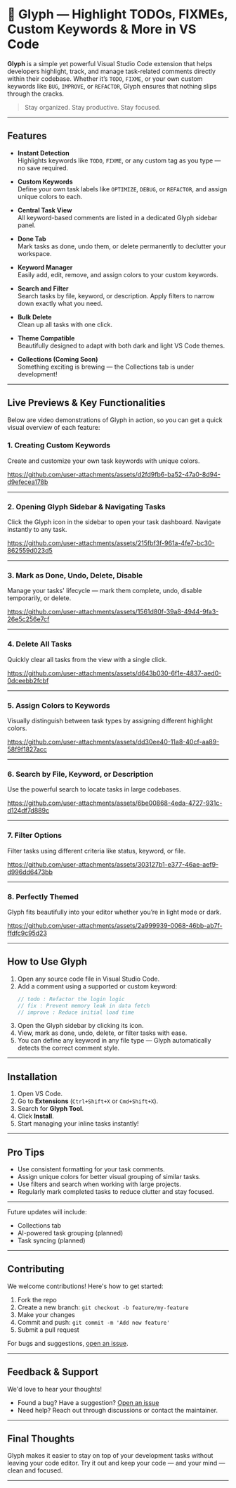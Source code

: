 # 🌟 Glyph — Highlight TODOs, FIXMEs, Custom Keywords & More in VS Code

**Glyph** is a simple yet powerful Visual Studio Code extension that helps developers highlight, track, and manage task-related comments directly within their codebase. Whether it’s `TODO`, `FIXME`, or your own custom keywords like `BUG`, `IMPROVE`, or `REFACTOR`, Glyph ensures that nothing slips through the cracks.

> Stay organized. Stay productive. Stay focused.

---

## Features

- **Instant Detection**  
  Highlights keywords like `TODO`, `FIXME`, or any custom tag as you type — no save required.

- **Custom Keywords**  
  Define your own task labels like `OPTIMIZE`, `DEBUG`, or `REFACTOR`, and assign unique colors to each.

- **Central Task View**  
  All keyword-based comments are listed in a dedicated Glyph sidebar panel.

- **Done Tab**  
  Mark tasks as done, undo them, or delete permanently to declutter your workspace.

- **Keyword Manager**  
  Easily add, edit, remove, and assign colors to your custom keywords.

- **Search and Filter**  
  Search tasks by file, keyword, or description. Apply filters to narrow down exactly what you need.

- **Bulk Delete**  
  Clean up all tasks with one click.

- **Theme Compatible**  
  Beautifully designed to adapt with both dark and light VS Code themes.

- **Collections (Coming Soon)**  
  Something exciting is brewing — the Collections tab is under development!

---

## Live Previews & Key Functionalities

Below are video demonstrations of Glyph in action, so you can get a quick visual overview of each feature:

### 1. Creating Custom Keywords  
Create and customize your own task keywords with unique colors.  

https://github.com/user-attachments/assets/d2fd9fb6-ba52-47a0-8d94-d9efecea178b

---

### 2. Opening Glyph Sidebar & Navigating Tasks  
Click the Glyph icon in the sidebar to open your task dashboard. Navigate instantly to any task.  

https://github.com/user-attachments/assets/215fbf3f-961a-4fe7-bc30-862559d023d5

---

### 3. Mark as Done, Undo, Delete, Disable  
Manage your tasks' lifecycle — mark them complete, undo, disable temporarily, or delete.  

https://github.com/user-attachments/assets/1561d80f-39a8-4944-9fa3-26e5c256e7cf

---

### 4. Delete All Tasks  
Quickly clear all tasks from the view with a single click.  

https://github.com/user-attachments/assets/d643b030-6f1e-4837-aed0-0dceebb2fcbf

---

### 5. Assign Colors to Keywords  
Visually distinguish between task types by assigning different highlight colors.  

https://github.com/user-attachments/assets/dd30ee40-11a8-40cf-aa89-58f9f1827acc

---

### 6. Search by File, Keyword, or Description  
Use the powerful search to locate tasks in large codebases.  

https://github.com/user-attachments/assets/6be00868-4eda-4727-931c-d124df7d889c

---

### 7. Filter Options  
Filter tasks using different criteria like status, keyword, or file.  

https://github.com/user-attachments/assets/303127b1-e377-46ae-aef9-d996dd6473bb

---

### 8. Perfectly Themed  
Glyph fits beautifully into your editor whether you’re in light mode or dark.  

https://github.com/user-attachments/assets/2a999939-0068-46bb-ab7f-ffdfc9c95d23

---

## How to Use Glyph

1. Open any source code file in Visual Studio Code.
2. Add a comment using a supported or custom keyword:
   ```js
   // todo : Refactor the login logic
   // fix : Prevent memory leak in data fetch
   // improve : Reduce initial load time
   ```
3. Open the Glyph sidebar by clicking its icon.
4. View, mark as done, undo, delete, or filter tasks with ease.
5. You can define any keyword in any file type — Glyph automatically detects the correct comment style.

---

## Installation

1. Open VS Code.
2. Go to **Extensions** (`Ctrl+Shift+X` or `Cmd+Shift+X`).
3. Search for **Glyph Tool**.
4. Click **Install**.
5. Start managing your inline tasks instantly!

---

## Pro Tips

- Use consistent formatting for your task comments.
- Assign unique colors for better visual grouping of similar tasks.
- Use filters and search when working with large projects.
- Regularly mark completed tasks to reduce clutter and stay focused.

---

Future updates will include:
- Collections tab  
- AI-powered task grouping (planned)  
- Task syncing (planned)

---

## Contributing

We welcome contributions! Here's how to get started:

1. Fork the repo
2. Create a new branch: `git checkout -b feature/my-feature`
3. Make your changes
4. Commit and push: `git commit -m 'Add new feature'`  
5. Submit a pull request

For bugs and suggestions, [open an issue](https://github.com/SamiranRai/Glyph-Tool/issues).

---

## Feedback & Support

We'd love to hear your thoughts!

- Found a bug? Have a suggestion? [Open an issue](https://github.com/SamiranRai/Glyph-Tool/issues)
- Need help? Reach out through discussions or contact the maintainer.

---

## Final Thoughts

Glyph makes it easier to stay on top of your development tasks without leaving your code editor. Try it out and keep your code — and your mind — clean and focused.

---

